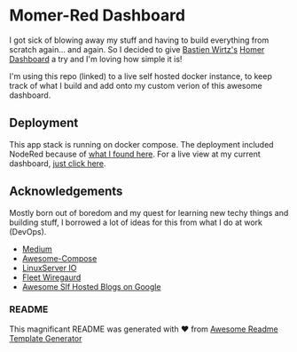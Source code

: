 
# Momer-Red Dashboard

I got sick of blowing away my stuff and having to build everything from scratch again... and again. So I decided to give [Bastien Wirtz's](https://github.com/bastienwirtz) [Homer Dashboard](https://github.com/bastienwirtz/homer) a try and I'm loving how simple it is! 

I'm using this repo (linked) to a live self hosted docker instance, to keep track of what I build and add onto my custom verion of this awesome dashboard.


## Deployment

This app stack is running on docker compose. The deployment included NodeRed because of [what I found here](https://flows.nodered.org/flow/4b6406c9a684c26ace0430dd1826e95d). For a live view at my current dashboard, [just click here](https://dashboard.molovestoshare.com/). 


## Acknowledgements

Mostly born out of boredom and my quest for learning new techy things and building stuff, I borrowed a lot of ideas for this from what I do at work (DevOps). 
 - [Medium](https://medium.com/)
 - [Awesome-Compose](https://github.com/docker/awesome-compose)
 - [LinuxServer IO](https://www.linuxserver.io/)
 - [Fleet Wiregaurd](https://github.com/linuxserver/docker-wireguard)
 - [Awesome Slf Hosted Blogs on Google](https://lmgtfy.app/?q=self+hosted+development+projects)


### README
This magnificant README was generated with ❤️ from [Awesome Readme Template Generator](https://readme.so/)

